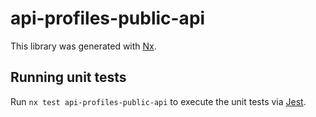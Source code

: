 # api-profiles-public-api

This library was generated with [Nx](https://nx.dev).

## Running unit tests

Run `nx test api-profiles-public-api` to execute the unit tests via [Jest](https://jestjs.io).

